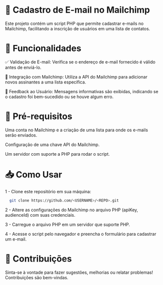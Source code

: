 
# 📧 Cadastro de E-mail no Mailchimp

Este projeto contém um script PHP que permite cadastrar e-mails no Mailchimp, facilitando a inscrição de usuários em uma lista de contatos.

# 🌟 Funcionalidades

✅ Validação de E-mail: Verifica se o endereço de e-mail fornecido é válido antes de enviá-lo.

🔗 Integração com Mailchimp: Utiliza a API do Mailchimp para adicionar novos assinantes a uma lista específica.

💬 Feedback ao Usuário: Mensagens informativas são exibidas, indicando se o cadastro foi bem-sucedido ou se houve algum erro.

# 🚀 Pré-requisitos

Uma conta no Mailchimp e a criação de uma lista para onde os e-mails serão enviados.

Configuração de uma chave API do Mailchimp.

Um servidor com suporte a PHP para rodar o script.


# 📥 Como Usar

1 - Clone este repositório em sua máquina:

```bash
  git clone https://github.com/<USERNAME>/<REPO>.git

```
2 - Altere as configurações do Mailchimp no arquivo PHP (apiKey, audienceId) com suas credenciais.

3 - Carregue o arquivo PHP em um servidor que suporte PHP.

4 - Acesse o script pelo navegador e preencha o formulário para cadastrar um e-mail.
# 🤝 Contribuições

Sinta-se à vontade para fazer sugestões, melhorias ou relatar problemas! Contribuições são bem-vindas.

